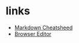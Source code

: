 # links

* [Markdown Cheatsheed](https://github.com/adam-p/markdown-here/wiki/Markdown-Cheatsheet)
* [Browser Editor](https://stackedit.io/editor)
